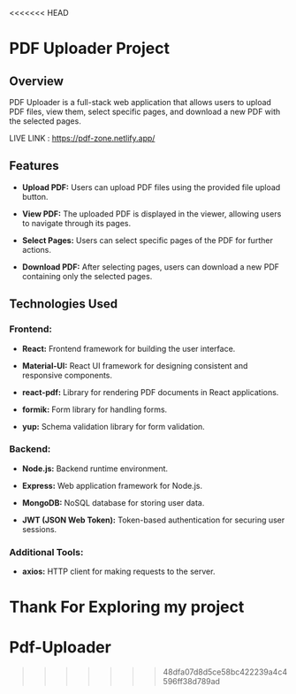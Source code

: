 <<<<<<< HEAD
# PDF Uploader Project

## Overview

PDF Uploader is a full-stack web application that allows users to upload PDF files, view them,
 select specific pages, and download a new PDF with the selected pages.

LIVE LINK : https://pdf-zone.netlify.app/

## Features

- **Upload PDF:** Users can upload PDF files using the provided file upload button.

- **View PDF:** The uploaded PDF is displayed in the viewer, allowing users to navigate through its pages.

- **Select Pages:** Users can select specific pages of the PDF for further actions.

- **Download PDF:** After selecting pages, users can download a new PDF containing only the selected pages.

## Technologies Used

### Frontend:

- **React:** Frontend framework for building the user interface.

- **Material-UI:** React UI framework for designing consistent and responsive components.

- **react-pdf:** Library for rendering PDF documents in React applications.

- **formik:** Form library for handling forms.

- **yup:** Schema validation library for form validation.

### Backend:

- **Node.js:** Backend runtime environment.

- **Express:** Web application framework for Node.js.

- **MongoDB:** NoSQL database for storing user data.

- **JWT (JSON Web Token):** Token-based authentication for securing user sessions.

### Additional Tools:

- **axios:** HTTP client for making requests to the server.


Thank For Exploring my project
=======
# Pdf-Uploader


>>>>>>> 48dfa07d8d5ce58bc422239a4c4596ff38d789ad
